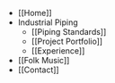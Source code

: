 * [[Home]]
* Industrial Piping
    * [[Piping Standards]]
    * [[Project Portfolio]]
    * [[Experience]]
* [[Folk Music]]
* [[Contact]]